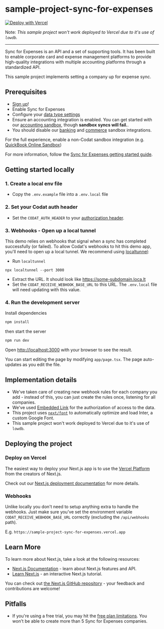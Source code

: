 # sample-project-sync-for-expenses

[![Deploy with Vercel](https://vercel.com/button)](https://vercel.com/new/clone?repository-url=https%3A%2F%2Fgithub.com%2Fcodatio%2Fsample-project-sync-for-expenses&env=CODAT_AUTH_HEADER,CODAT_RECEIVE_WEBHOOK_BASE_URL&envDescription=Your%20Codat%20Auth%20Header,The%20base%20%20url%20this%20project%20is%20deployed%20at&envLink=https%3A%2F%2Fdocs.codat.io%2Freference%2Fauthentication)

Note: *This sample project won't work deployed to Vercel due to it's use of `lowdb`.*

---

Sync for Expenses is an API and a set of supporting tools. It has been built to enable corporate card and expense management platforms to provide high-quality integrations with multiple accounting platforms through a standardized API.

This sample project implements setting a company up for expense sync.

## Prerequisites

- [Sign up](https://signup.codat.io/)!
- Enable Sync for Expenses
- Configure your [data type settings](https://docs.codat.io/sync-for-expenses/gettingstarted#data-types)
- Ensure an accounting integration is enabled. You can get started with our [accounting sandbox](https://app.codat.io/settings/integrations/accounting/manage/mqjo?integrationName=Sandbox), though **sandbox syncs will fail.**. 
- You should disable our [banking](https://app.codat.io/settings/integrations/banking/manage/qhnd?integrationName=Banking%20Sandbox) and [commerce](https://app.codat.io/settings/integrations/commerce/manage/aiwb?integrationName=Commerce%20Sandbox) sandbox integrations.


For the full experience, enable a non-Codat sandbox integration (e.g. [QuickBook Online Sandbox](https://docs.codat.io/integrations/accounting/quickbooksonline/accounting-quickbooksonline-new-setup#create-a-quickbooks-online-app-configured-for-sandbox))

For more information, follow the [Sync for Expenses getting started guide](https://docs.codat.io/sync-for-expenses/gettingstarted).

## Getting started locally

### 1. Create a local env file

- Copy the `.env.example` file into a `.env.local` file

### 2. Set your Codat auth header

- Set the `CODAT_AUTH_HEADER` to your [authorization header](https://docs.codat.io/using-the-api/authentication).

### 3. Webhooks - Open up a local tunnel

This demo relies on webhooks that signal when a sync has completed successfully (or failed). To allow Codat's webhooks to hit this demo app, you'll need to open up a local tunnel. We recommend using [localtunnel](https://theboroer.github.io/localtunnel-www/):

- Run `localtunnel`

```
npx localtunnel --port 3000
```

- Extract the URL. It should look like https://some-subdomain.loca.lt
- Set the `CODAT_RECEIVE_WEBHOOK_BASE_URL` to this URL. The `.env.local` file will need updating with this value.

### 4. Run the development server

Install dependencies

```bash
npm install
```

then start the server

```bash
npm run dev
```

Open [http://localhost:3000](http://localhost:3000) with your browser to see the result.

You can start editing the page by modifying `app/page.tsx`. The page auto-updates as you edit the file.

## Implementation details

- We've taken care of creating new webhook rules for each company you add - instead of this, you can just create the rules once, listening for all companies.
- We've used [Embedded Link](https://docs.codat.io/auth-flow/authorize-embedded-link) for the authorization of access to the data.
- This project uses [`next/font`](https://nextjs.org/docs/basic-features/font-optimization) to automatically optimize and load Inter, a custom Google Font.
- This sample project won't work deployed to Vercel due to it's use of `lowdb`.

## Deploying the project

### Deploy on Vercel

The easiest way to deploy your Next.js app is to use the [Vercel Platform](https://vercel.com/new?utm_medium=default-template&filter=next.js&utm_source=create-next-app&utm_campaign=create-next-app-readme) from the creators of Next.js.

Check out our [Next.js deployment documentation](https://nextjs.org/docs/deployment) for more details.

### Webhooks

Unlike locally you don't need to setup anything extra to handle the webhooks. Just make sure you've set the environment variable `CODAT_RECEIVE_WEBHOOK_BASE_URL` correctly (excluding the `/api/webhooks` path).

E.g. `https://sample-project-sync-for-expenses.vercel.app`

## Learn More

To learn more about Next.js, take a look at the following resources:

- [Next.js Documentation](https://nextjs.org/docs) - learn about Next.js features and API.
- [Learn Next.js](https://nextjs.org/learn) - an interactive Next.js tutorial.

You can check out [the Next.js GitHub repository](https://github.com/vercel/next.js/) - your feedback and contributions are welcome!

## Pitfalls

- If you're using a free trial, you may hit the [free plan limitations](https://docs.codat.io/configure/plans/free#free-plan-limitations). You won't be able to create more than 5 Sync for Expenses companies.
